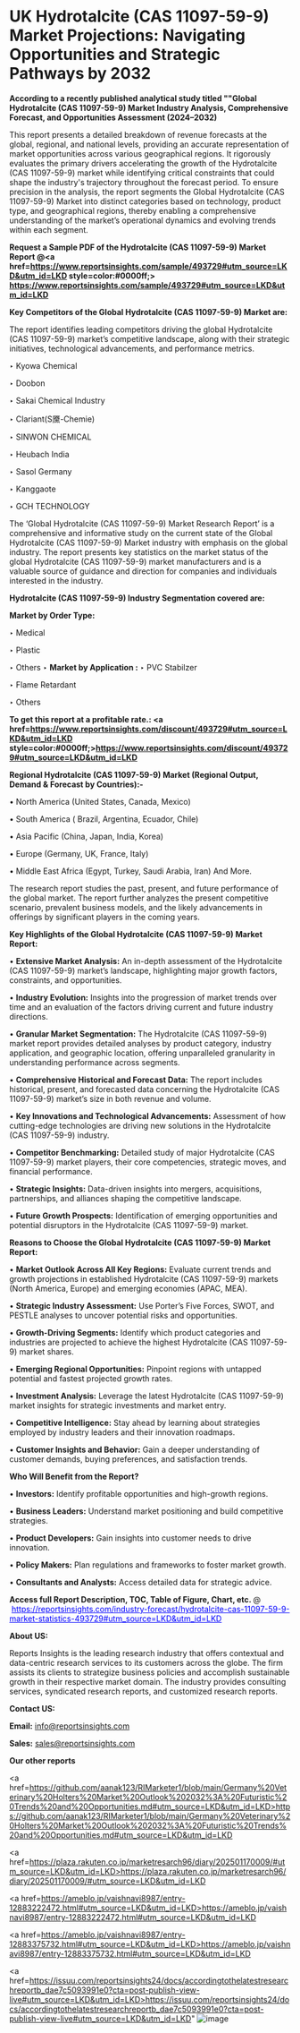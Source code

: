 # UK Hydrotalcite (CAS 11097-59-9) Market Projections: Navigating Opportunities and Strategic Pathways by 2032

<strong>According to a recently published analytical study titled ""Global Hydrotalcite (CAS 11097-59-9) Market Industry Analysis, Comprehensive Forecast, and Opportunities Assessment (2024–2032)</strong>

This report presents a detailed breakdown of revenue forecasts at the global, regional, and national levels, providing an accurate representation of market opportunities across various geographical regions. It rigorously evaluates the primary drivers accelerating the growth of the Hydrotalcite (CAS 11097-59-9) market while identifying critical constraints that could shape the industry's trajectory throughout the forecast period. To ensure precision in the analysis, the report segments the Global Hydrotalcite (CAS 11097-59-9) Market into distinct categories based on technology, product type, and geographical regions, thereby enabling a comprehensive understanding of the market’s operational dynamics and evolving trends within each segment.

<strong>Request a Sample PDF of the Hydrotalcite (CAS 11097-59-9) Market Report </strong><strong>@<a href=https://www.reportsinsights.com/sample/493729#utm_source=LKD&utm_id=LKD style=color:#0000ff;> https://www.reportsinsights.com/sample/493729#utm_source=LKD&utm_id=LKD</a></strong></font>

<strong>Key Competitors of the Global Hydrotalcite (CAS 11097-59-9) Market are:</strong>

The report identifies leading competitors driving the global Hydrotalcite (CAS 11097-59-9) market’s competitive landscape, along with their strategic initiatives, technological advancements, and performance metrics.

‣ Kyowa Chemical

‣ Doobon

‣ Sakai Chemical Industry

‣ Clariant(S黡-Chemie)

‣ SINWON CHEMICAL

‣ Heubach India

‣ Sasol Germany

‣ Kanggaote

‣ GCH TECHNOLOGY

The ‘Global Hydrotalcite (CAS 11097-59-9) Market Research Report’ is a comprehensive and informative study on the current state of the Global Hydrotalcite (CAS 11097-59-9) Market industry with emphasis on the global industry. The report presents key statistics on the market status of the global Hydrotalcite (CAS 11097-59-9) market manufacturers and is a valuable source of guidance and direction for companies and individuals interested in the industry.

<strong>Hydrotalcite (CAS 11097-59-9) Industry Segmentation covered are:</strong>

<strong>Market by Order Type: </strong>

‣ Medical

‣ Plastic

‣ Others
‣ 
<strong>Market by Application :</strong>
‣ PVC Stabilzer

‣ Flame Retardant

‣ Others

<strong>To get this report at a profitable rate.: <a href=https://www.reportsinsights.com/discount/493729#utm_source=LKD&utm_id=LKD style=color:#0000ff;>https://www.reportsinsights.com/discount/493729#utm_source=LKD&utm_id=LKD</a></strong></font>

<strong>Regional Hydrotalcite (CAS 11097-59-9) Market (Regional Output, Demand &amp; Forecast by Countries):-</strong>

• North America (United States, Canada, Mexico)

• South America ( Brazil, Argentina, Ecuador, Chile)

• Asia Pacific (China, Japan, India, Korea)

• Europe (Germany, UK, France, Italy)

• Middle East Africa (Egypt, Turkey, Saudi Arabia, Iran) And More.

The research report studies the past, present, and future performance of the global market. The report further analyzes the present competitive scenario, prevalent business models, and the likely advancements in offerings by significant players in the coming years.

<strong>Key Highlights of the Global Hydrotalcite (CAS 11097-59-9) Market Report:</strong>

• <strong>Extensive Market Analysis:</strong> An in-depth assessment of the Hydrotalcite (CAS 11097-59-9) market’s landscape, highlighting major growth factors, constraints, and opportunities.

• <strong>Industry Evolution:</strong> Insights into the progression of market trends over time and an evaluation of the factors driving current and future industry directions.

• <strong>Granular Market Segmentation:</strong> The Hydrotalcite (CAS 11097-59-9) market report provides detailed analyses by product category, industry application, and geographic location, offering unparalleled granularity in understanding performance across segments.

• <strong>Comprehensive Historical and Forecast Data:</strong> The report includes historical, present, and forecasted data concerning the Hydrotalcite (CAS 11097-59-9) market’s size in both revenue and volume.

• <strong>Key Innovations and Technological Advancements:</strong> Assessment of how cutting-edge technologies are driving new solutions in the Hydrotalcite (CAS 11097-59-9) industry.

• <strong>Competitor Benchmarking:</strong> Detailed study of major Hydrotalcite (CAS 11097-59-9) market players, their core competencies, strategic moves, and financial performance.

• <strong>Strategic Insights:</strong> Data-driven insights into mergers, acquisitions, partnerships, and alliances shaping the competitive landscape.

• <strong>Future Growth Prospects:</strong> Identification of emerging opportunities and potential disruptors in the Hydrotalcite (CAS 11097-59-9) market.

<strong>Reasons to Choose the Global Hydrotalcite (CAS 11097-59-9) Market Report:</strong>

• <strong>Market Outlook Across All Key Regions:</strong> Evaluate current trends and growth projections in established Hydrotalcite (CAS 11097-59-9) markets (North America, Europe) and emerging economies (APAC, MEA).

• <strong>Strategic Industry Assessment:</strong> Use Porter’s Five Forces, SWOT, and PESTLE analyses to uncover potential risks and opportunities.

• <strong>Growth-Driving Segments:</strong> Identify which product categories and industries are projected to achieve the highest Hydrotalcite (CAS 11097-59-9) market shares.

• <strong>Emerging Regional Opportunities:</strong> Pinpoint regions with untapped potential and fastest projected growth rates.

• <strong>Investment Analysis:</strong> Leverage the latest Hydrotalcite (CAS 11097-59-9) market insights for strategic investments and market entry.

• <strong>Competitive Intelligence:</strong> Stay ahead by learning about strategies employed by industry leaders and their innovation roadmaps.

• <strong>Customer Insights and Behavior:</strong> Gain a deeper understanding of customer demands, buying preferences, and satisfaction trends.

<strong>Who Will Benefit from the Report?</strong>

• <strong>Investors:</strong> Identify profitable opportunities and high-growth regions.

• <strong>Business Leaders:</strong> Understand market positioning and build competitive strategies.

• <strong>Product Developers:</strong> Gain insights into customer needs to drive innovation.

• <strong>Policy Makers:</strong> Plan regulations and frameworks to foster market growth.

• <strong>Consultants and Analysts:</strong> Access detailed data for strategic advice.
</ul>
<strong>Access full Report Description, TOC, Table of Figure, Chart, etc. </strong>@  <a href=https://reportsinsights.com/industry-forecast/hydrotalcite-cas-11097-59-9-market-statistics-493729#utm_source=LKD&utm_id=LKD style=color:#0000ff;>https://reportsinsights.com/industry-forecast/hydrotalcite-cas-11097-59-9-market-statistics-493729#utm_source=LKD&utm_id=LKD</a></font>

<strong><strong>About US</strong>:</strong>

Reports Insights is the leading research industry that offers contextual and data-centric research services to its customers across the globe. The firm assists its clients to strategize business policies and accomplish sustainable growth in their respective market domain. The industry provides consulting services, syndicated research reports, and customized research reports.

<strong>Contact US:</strong>

<p class=""""><b>Email:</b> <a href=mailto:info@reportsinsights.com>info@reportsinsights.com</a></p>
<p class=""""><b>Sales:</b> <a href=mailto:sales@reportsinsights.com>sales@reportsinsights.com</a></p>

<strong>Our other reports</strong>

<a href=https://github.com/aanak123/RIMarketer1/blob/main/Germany%20Veterinary%20Holters%20Market%20Outlook%202032%3A%20Futuristic%20Trends%20and%20Opportunities.md#utm_source=LKD&utm_id=LKD>https://github.com/aanak123/RIMarketer1/blob/main/Germany%20Veterinary%20Holters%20Market%20Outlook%202032%3A%20Futuristic%20Trends%20and%20Opportunities.md#utm_source=LKD&utm_id=LKD</a>

<a href=https://plaza.rakuten.co.jp/marketresarch96/diary/202501170009/#utm_source=LKD&utm_id=LKD>https://plaza.rakuten.co.jp/marketresarch96/diary/202501170009/#utm_source=LKD&utm_id=LKD</a>

<a href=https://ameblo.jp/vaishnavi8987/entry-12883222472.html#utm_source=LKD&utm_id=LKD>https://ameblo.jp/vaishnavi8987/entry-12883222472.html#utm_source=LKD&utm_id=LKD</a>

<a href=https://ameblo.jp/vaishnavi8987/entry-12883375732.html#utm_source=LKD&utm_id=LKD>https://ameblo.jp/vaishnavi8987/entry-12883375732.html#utm_source=LKD&utm_id=LKD</a>

<a href=https://issuu.com/reportsinsights24/docs/accordingtothelatestresearchreportb_dae7c5093991e0?cta=post-publish-view-live#utm_source=LKD&utm_id=LKD>https://issuu.com/reportsinsights24/docs/accordingtothelatestresearchreportb_dae7c5093991e0?cta=post-publish-view-live#utm_source=LKD&utm_id=LKD</a>"
![image](https://github.com/user-attachments/assets/0cb314d2-0e8a-4f37-bf78-53e6fa6da748)

